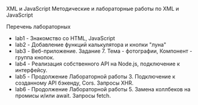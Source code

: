 XML и JavaScript
Методические и лабораторные работы по XML и JavaScript

Перечень лабораторных
- lab1 - Знакомство со HTML, JavaScript
- lab2 - Добавление функций калькулятора и кнопки "луна"
- lab3 - Веб-приложение. Задание 7. Тема - фотографии, Компонент - группа кнопок.
- lab4 - Реализация собственного API на Node.js, подключение к интерфейсу.
- lab5 - Продолжение Лабораторной работы 3. Подключение к созданному API бэкенду, Cors. Запросы XHR.
- lab6 - Продолжение Лабораторной работы 5. Замена коллбеков на промисы и/или await. Запросы fetch.
